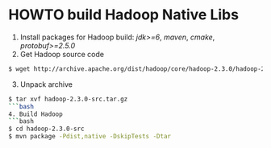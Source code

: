 HOWTO build Hadoop Native Libs
==============================
1. Install packages for Hadoop build: *jdk>=6*, *maven*, *cmake*, *protobuf>=2.5.0*
2. Get Hadoop source code
  ```bash
$ wget http://archive.apache.org/dist/hadoop/core/hadoop-2.3.0/hadoop-2.3.0-src.tar.gz
  ```
3. Unpack archive
  ```bash
$ tar xvf hadoop-2.3.0-src.tar.gz
  ```bash
4. Build Hadoop
  ```bash
$ cd hadoop-2.3.0-src
$ mvn package -Pdist,native -DskipTests -Dtar
  ```
